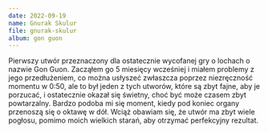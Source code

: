 ```yaml
---
date: 2022-09-19
name: Gnurak Skulur
file: gnurak-skulur
album: gon guon
---
```


Pierwszy utwór przeznaczony dla ostatecznie wycofanej gry o lochach o nazwie Gon Guon. Zacząłem go 5 miesięcy wcześniej i miałem problemy z jego przedłużeniem, co można usłyszeć zwłaszcza poprzez niezręczność momentu w 0:50, ale to był jeden z tych utworów, które są zbyt fajne, aby je porzucać, i ostatecznie okazał się świetny, choć być może czasem zbyt powtarzalny. Bardzo podoba mi się moment, kiedy pod koniec organy przenoszą się o oktawę w dół. Wciąż obawiam się, że utwór ma zbyt wiele pogłosu, pomimo moich wielkich starań, aby otrzymać perfekcyjny rezultat.
